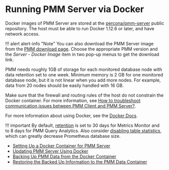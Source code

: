 # Running PMM Server via Docker

Docker images of PMM Server are stored at the [percona/pmm-server](https://hub.docker.com/r/percona/pmm-server/tags/) public repository. The host must be able to run Docker 1.12.6 or later, and have network access.

!!! alert alert-info "Note"
    You can also download the PMM Server image from the [PMM download page](https://www.percona.com/downloads/pmm/). Choose the appropriate PMM version and the *Server - Docker Image* item in two pop-up menus to get the download link.

PMM needs roughly 1GB of storage for each monitored database node with data retention set to one week. Minimum memory is 2 GB for one monitored database node, but it is not linear when you add more nodes.  For example, data from 20 nodes should be easily handled with 16 GB.

Make sure that the firewall and routing rules of the host do not constrain the Docker container. For more information, see [How to troubleshoot communication issues between PMM Client and PMM Server?](../../faq.md#troubleshoot-connection).

For more information about using Docker, see the [Docker Docs](https://docs.docker.com).

!!! important
    By default, [retention](../../glossary.terminology.md#data-retention) is set to 30 days for Metrics Monitor and to 8 days for PMM Query Analytics.  Also consider [disabling table statistics](../../faq.md#performance-issues), which can greatly decrease Prometheus database size.


* [Setting Up a Docker Container for PMM Server](docker.setting-up.md)
* [Updating PMM Server Using Docker](docker.upgrading.md)
* [Backing Up PMM Data from the Docker Container](docker.backing-up.md)
* [Restoring the Backed Up Information to the PMM Data Container](docker.restoring.md)

